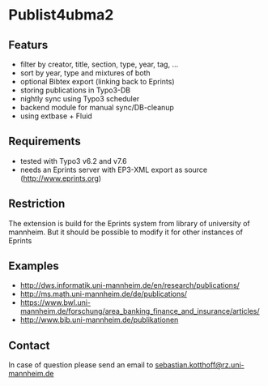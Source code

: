 # Publist4ubma2

## Featurs
- filter by creator, title, section, type, year, tag, ...
- sort by year, type and mixtures of both
- optional Bibtex export (linking back to Eprints)
- storing publications in Typo3-DB
- nightly sync using Typo3 scheduler
- backend module for manual sync/DB-cleanup
- using extbase + Fluid

## Requirements
- tested with Typo3 v6.2 and v7.6
- needs an Eprints server with EP3-XML export as source (http://www.eprints.org)

## Restriction
The extension is build for the Eprints system from library of university of mannheim.
But it should be possible to modify it for other instances of Eprints

## Examples
- http://dws.informatik.uni-mannheim.de/en/research/publications/
- http://ms.math.uni-mannheim.de/de/publications/
- https://www.bwl.uni-mannheim.de/forschung/area_banking_finance_and_insurance/articles/
- http://www.bib.uni-mannheim.de/publikationen

## Contact
In case of question please send an email to sebastian.kotthoff@rz.uni-mannheim.de